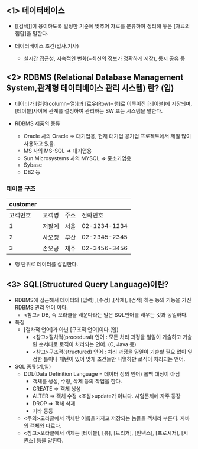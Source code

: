 ## <1> 데이터베이스
- [[검색]]이 용이하도록 일정한 기준에 맞추어 자료를 분류하여 정리해 놓은 [자료의 집합]을 말한다.

- 데이터베이스 조건(입사.기사)
  - 실시간 접근성, 지속적인 변화(=최신의 정보가 정확하게 저장), 동시 공유 등
## <2> RDBMS (Relational Database Management System,관계형 데이터베이스 관리 시스템) 란? (입)
- 데이터가 [컬럼(column=열)]과 [로우(Row)=행]로 이루어진 [테이블]에 저장되며, 
[테이블]사이에 관계를 설정하여 관리하는 SW 또는 시스템을 말한다.

- RDBMS 제품의 종류
  -	Oracle 사의 Oracle => 대기업용, 현재 대기업 공기업 프로젝트에서 제일 많이 사용하고 있음.
  - MS 사의 MS-SQL	=> 대기업용
  - Sun Microsystems  사의 MYSQL => 중소기업용
  - Sybase
  - DB2 등
### 테이블 구조
customer||||
---------|-------|-----|---------|
고객번호 | 고객명 | 주소 | 전화번호 |   
1 | 저팔계 | 서울 | 02-1234-1234 |
2 | 사오정 | 부산 | 02-2345-2345 |
3 | 손오공 | 제주 | 02-3456-3456 |
- 행 단위로 데이터를 삽입한다.
## <3> SQL(Structured Query Language)이란?
- RDBMS에 접근해서 데이터의 [입력] ,[수정] ,[삭제], [검색] 하는 등의 기능을 가진 RDBMS 관리 언어 이다.
  - <참고> DB, 즉 오라클을 배운다라는 말은 SQL언어를 배우는 것과 동일하다.
- 특징
  - [절차적 언어]가 아닌 [구조적 언어]이다.(입)
	- <참고>절차적(procedural) 언어
	    : 모든 처리 과정을 일일이 기술하고 기술된 순서대로 로직이 처리되는 언어. (C, Java 등)
	- <참고>구조적(structured) 언어
	    : 처리 과정을 일일이 기술할 필요 없이 일정한 틀이나 패턴이 있어 맞게 조건들만 나열하만 로직이 처리되는 언어.
- SQL 종류(기,입)
  - DDL(Data Definition Language = 데이터 정의 언어) 롤백 대상이 아님
    - 객체를 생성, 수정, 삭제 등의 작업을 한다.
    - CREATE => 객체 생성
    - ALTER => 객체 수정 <조심>update가 아니다. 시험문제에 자주 등장
    - DROP => 객체 삭제
    - 기타 등등
  - <주의>오라클에서 객체란 이름을가지고 저장되는 놈들을 객체라 부른다. 자바의 객체와 다르다.
  - <참고>오라클에서 객체는 [테이블], [뷰], [트리거], [인덱스], [프로시저], [시퀀스] 등을 말한다.










